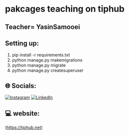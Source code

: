 # pakcages teaching on tiphub
## Teacher= YasinSamooei
## Setting up:
1. pip install -r requirements.txt
2. python manage.py makemigrations
3. python manage.py migrate
4. python manage.py createsuperuser
## 🌐 Socials:
[![Instagram](https://img.shields.io/badge/Instagram-%23E4405F.svg?logo=Instagram&logoColor=white)](https://instagram.com/y.electrocode) [![LinkedIn](https://img.shields.io/badge/LinkedIn-%230077B5.svg?logo=linkedin&logoColor=white)](https://linkedin.com/in/yasin-samooei)
## 💻 website:
(https://tiphub.net)
